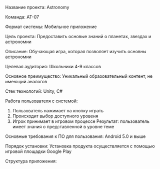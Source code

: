 Название проекта: 
Astronomy

Команда: 
АТ-07

Формат системы: 
Мобильное приложение

Цель проекта:
Предоставить основые знаний о планетах, звездах и астрономии

Описание:
Обучающая игра, которая позволяет изучить основны астрономии 

Целевая аудитория:
Школьники 4-9 классов

Основное преимущество:
Уникальный образовательный контент, не имеющий аналогов

Стек технологий: 
Unity, C#

Работа пользователя с системой:
1. Пользователь нажимает на кнопку играть
2. Происходит выбор доступного уровеня
3. Игрок принимает в игровом процессе
Результат: пользователь имеет знания о представленной в уровне теме

Основные требования к ПО для пользования:
Android 5.0 и выше

Порядок установки:
Установка продукта осуществляется с помощью игровой площадки Google Play

Структура приложения:

